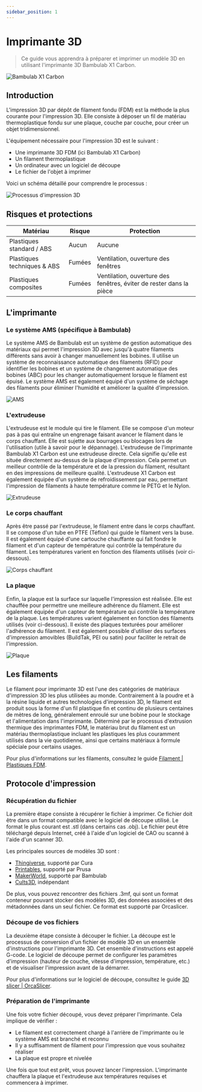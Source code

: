 ```yaml
---
sidebar_position: 1
---
```


# Imprimante 3D

> Ce guide vous apprendra à préparer et imprimer un modèle 3D en utilisant l'imprimante 3D Bambulab X1 Carbon.

![Bambulab X1 Carbon](/assets/bambulab-1.png)

## Introduction

L'impression 3D par dépôt de filament fondu (FDM) est la méthode la plus courante pour l'impression 3D. Elle consiste à déposer un fil de matériau thermoplastique fondu sur une plaque, couche par couche, pour créer un objet tridimensionnel.

L'équipement nécessaire pour l'impression 3D est le suivant :

- Une imprimante 3D FDM (ici Bambulab X1 Carbon)
- Un filament thermoplastique
- Un ordinateur avec un logiciel de découpe
- Le fichier de l'objet à imprimer

Voici un schéma détaillé pour comprendre le processus :

![Processus d'impression 3D](/assets/bambulab-6.png)

## Risques et protections

| Matériau                    | Risque | Protection                                                          |
| --------------------------- | ------ | ------------------------------------------------------------------- |
| Plastiques standard / ABS   | Aucun  | Aucune                                                              |
| Plastiques techniques & ABS | Fumées | Ventilation, ouverture des fenêtres                                 |
| Plastiques composites       | Fumées | Ventilation, ouverture des fenêtres, éviter de rester dans la pièce |

## L'imprimante

### Le système AMS (spécifique à Bambulab)

Le système AMS de Bambulab est un système de gestion automatique des matériaux qui permet l'impression 3D avec jusqu'à quatre filaments différents sans avoir à changer manuellement les bobines. Il utilise un système de reconnaissance automatique des filaments (RFID) pour identifier les bobines et un système de changement automatique des bobines (ABC) pour les changer automatiquement lorsque le filament est épuisé. Le système AMS est également équipé d'un système de séchage des filaments pour éliminer l'humidité et améliorer la qualité d'impression.

![AMS](/assets/bambulab-2.png)

### L'extrudeuse

L'extrudeuse est le module qui tire le filament. Elle se compose d'un moteur pas à pas qui entraîne un engrenage faisant avancer le filament dans le corps chauffant. Elle est sujette aux bourrages ou blocages lors de l'utilisation (utile à savoir pour le dépannage).
L'extrudeuse de l'imprimante Bambulab X1 Carbon est une extrudeuse directe. Cela signifie qu'elle est située directement au-dessus de la plaque d'impression. Cela permet un meilleur contrôle de la température et de la pression du filament, résultant en des impressions de meilleure qualité. L'extrudeuse X1 Carbon est également équipée d'un système de refroidissement par eau, permettant l'impression de filaments à haute température comme le PETG et le Nylon.

![Extrudeuse](/assets/bambulab-3.png)

### Le corps chauffant

Après être passé par l'extrudeuse, le filament entre dans le corps chauffant. Il se compose d'un tube en PTFE (Téflon) qui guide le filament vers la buse. Il est également équipé d'une cartouche chauffante qui fait fondre le filament et d'un capteur de température qui contrôle la température du filament. Les températures varient en fonction des filaments utilisés (voir ci-dessous).

![Corps chauffant](/assets/bambulab-4.png)

### La plaque

Enfin, la plaque est la surface sur laquelle l'impression est réalisée. Elle est chauffée pour permettre une meilleure adhérence du filament. Elle est également équipée d'un capteur de température qui contrôle la température de la plaque. Les températures varient également en fonction des filaments utilisés (voir ci-dessous). Il existe des plaques texturées pour améliorer l'adhérence du filament. Il est également possible d'utiliser des surfaces d'impression amovibles (BuildTak, PEI ou satin) pour faciliter le retrait de l'impression.

![Plaque](/assets/bambulab-5.png)

## Les filaments

Le filament pour imprimante 3D est l'une des catégories de matériaux d'impression 3D les plus utilisées au monde. Contrairement à la poudre et à la résine liquide et autres technologies d'impression 3D, le filament est produit sous la forme d'un fil plastique fin et continu de plusieurs centaines de mètres de long, généralement enroulé sur une bobine pour le stockage et l'alimentation dans l'imprimante. Déterminé par le processus d'extrusion thermique des imprimantes FDM, le matériau brut du filament est un matériau thermoplastique incluant les plastiques les plus couramment utilisés dans la vie quotidienne, ainsi que certains matériaux à formule spéciale pour certains usages.

Pour plus d'informations sur les filaments, consultez le guide [Filament | Plastiques FDM](/3d_printing/filament).

## Protocole d'impression

### Récupération du fichier

La première étape consiste à récupérer le fichier à imprimer. Ce fichier doit être dans un format compatible avec le logiciel de découpe utilisé. Le format le plus courant est .stl (dans certains cas .obj). Le fichier peut être téléchargé depuis Internet, créé à l'aide d'un logiciel de CAO ou scanné à l'aide d'un scanner 3D.

Les principales sources de modèles 3D sont :

- [Thingiverse](https://www.thingiverse.com/), supporté par Cura
- [Printables](https://www.prusaprinters.org/prints), supporté par Prusa
- [MakerWorld](https://www.makerworld.com/), supporté par Bambulab
- [Cults3D](https://cults3d.com/), indépendant

De plus, vous pouvez rencontrer des fichiers .3mf, qui sont un format conteneur pouvant stocker des modèles 3D, des données associées et des métadonnées dans un seul fichier. Ce format est supporté par Orcaslicer.

### Découpe de vos fichiers

La deuxième étape consiste à découper le fichier. La découpe est le processus de conversion d'un fichier de modèle 3D en un ensemble d'instructions pour l'imprimante 3D. Cet ensemble d'instructions est appelé G-code. Le logiciel de découpe permet de configurer les paramètres d'impression (hauteur de couche, vitesse d'impression, température, etc.) et de visualiser l'impression avant de la démarrer.

Pour plus d'informations sur le logiciel de découpe, consultez le guide [3D slicer | OrcaSlicer](/3d_printing/orcaslicer).

### Préparation de l'imprimante

Une fois votre fichier découpé, vous devez préparer l'imprimante. Cela implique de vérifier :

- Le filament est correctement chargé à l'arrière de l'imprimante ou le système AMS est branché et reconnu
- Il y a suffisamment de filament pour l'impression que vous souhaitez réaliser
- La plaque est propre et nivelée

Une fois que tout est prêt, vous pouvez lancer l'impression. L'imprimante chauffera la plaque et l'extrudeuse aux températures requises et commencera à imprimer.
